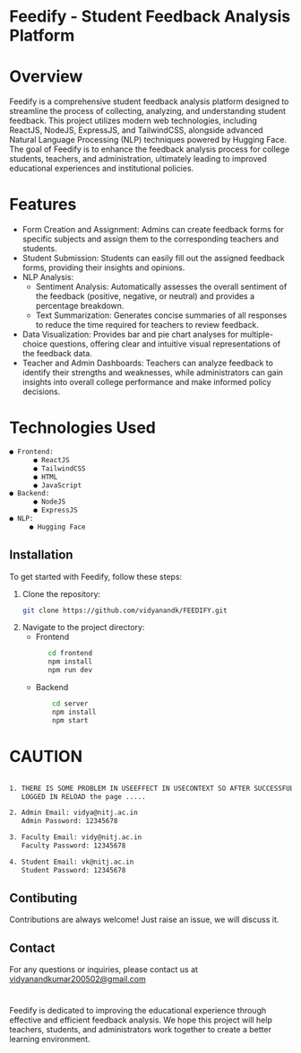 # Feedify - Student Feedback Analysis Platform

# Overview

Feedify is a comprehensive student feedback analysis platform designed to streamline the process of collecting, analyzing, and understanding student feedback. This project utilizes modern web technologies, including ReactJS, NodeJS, ExpressJS, and TailwindCSS, alongside advanced Natural Language Processing (NLP) techniques powered by Hugging Face. The goal of Feedify is to enhance the feedback analysis process for college students, teachers, and administration, ultimately leading to improved educational experiences and institutional policies.

# Features
- Form Creation and Assignment: Admins can create feedback forms for specific subjects and 
  assign them to the corresponding teachers and students.
- Student Submission: Students can easily fill out the assigned feedback forms, providing their 
  insights and opinions.
- NLP Analysis:
    - Sentiment Analysis: Automatically assesses the overall sentiment of the feedback 
      (positive, negative, or neutral) and provides a percentage breakdown.
    - Text Summarization: Generates concise summaries of all responses to reduce the time 
      required for teachers to review feedback.
- Data Visualization: Provides bar and pie chart analyses for multiple-choice questions, 
  offering clear and intuitive visual representations of the feedback data.
- Teacher and Admin Dashboards: Teachers can analyze feedback to identify their strengths and 
  weaknesses, while administrators can gain insights into overall college performance and make 
  informed policy decisions.

# Technologies Used
```bash
● Frontend:
      ● ReactJS
      ● TailwindCSS
      ● HTML
      ● JavaScript
● Backend:
      ● NodeJS
      ● ExpressJS
● NLP:
     ● Hugging Face
```

## Installation
To get started with Feedify, follow these steps:
 1. Clone the repository:
    ```bash
    git clone https://github.com/vidyanandk/FEEDIFY.git
    ```
 3. Navigate to the project directory:
    - Frontend
        ```bash
           cd frontend
           npm install
           npm run dev
        ```
    - Backend
        ```bash
            cd server
            npm install
            npm start
        ```

# CAUTION
```bash

1. THERE IS SOME PROBLEM IN USEEFFECT IN USECONTEXT SO AFTER SUCCESSFUL
   LOGGED IN RELOAD the page .....

2. Admin Email: vidya@nitj.ac.in
   Admin Password: 12345678

3. Faculty Email: vidy@nitj.ac.in
   Faculty Password: 12345678

4. Student Email: vk@nitj.ac.in
   Student Password: 12345678

```

## Contibuting
Contributions are always welcome! Just raise an issue, we will discuss it.

## Contact
For any questions or inquiries, please contact us at  vidyanandkumar200502@gmail.com

#
Feedify is dedicated to improving the educational experience through effective and efficient feedback analysis. We hope this project will help teachers, students, and administrators work together to create a better learning environment.

